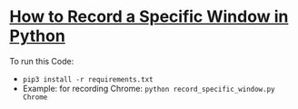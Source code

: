 # [How to Record a Specific Window in Python](https://www.thepythoncode.com/article/record-a-specific-window-in-python)
To run this Code:
- `pip3 install -r requirements.txt`
- Example: for recording Chrome: `python record_specific_window.py Chrome`
